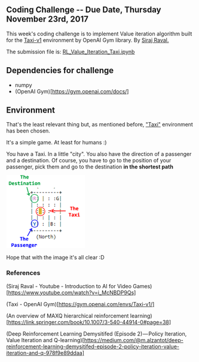 ## Coding Challenge -- Due Date, Thursday November 23rd, 2017

This week's coding challenge is to implement Value iteration algorithm built for the <a href="https://gym.openai.com/envs/Taxi-v1/">Taxi-v1</a> environment by OpenAI Gym library. By <a href="https://github.com/llSourcell/AI_for_Video_Games_Syllabus">Siraj Raval.</a>

The submission file is: <a href="">RL_Value_Iteration_Taxi.ipynb</a>

## Dependencies for challenge

* numpy
* (OpenAI Gym)[https://gym.openai.com/docs/]

## Environment

That's the least relevant thing but, as mentioned before, <a href="https://gym.openai.com/envs/Taxi-v1/">"Taxi"</a> environment has been chosen.

It's a simple game. At least for humans :) 

You have a Taxi. In a little "city". You also have the direction of a passenger and a destination. Of course, you have to go to the position of your passenger, pick them and go to the destination **in the shortest path**

<img src="src/TheTaxiGame.png">

Hope that with the image it's all clear :D

### References

(Siraj Raval - Youtube - Introduction to AI for Video Games)[https://www.youtube.com/watch?v=i_McNBDP9Qs]

(Taxi - OpenAI Gym)[https://gym.openai.com/envs/Taxi-v1/]

(An overview of MAXQ hierarchical reinforcement learning)[https://link.springer.com/book/10.1007/3-540-44914-0#page=38]

(Deep Reinforcement Learning Demysitifed (Episode 2) — Policy Iteration, Value Iteration and Q-learning)[https://medium.com/@m.alzantot/deep-reinforcement-learning-demysitifed-episode-2-policy-iteration-value-iteration-and-q-978f9e89ddaa]